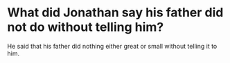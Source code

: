 # What did Jonathan say his father did not do without telling him?

He said that his father did nothing either great or small without telling it to him.
